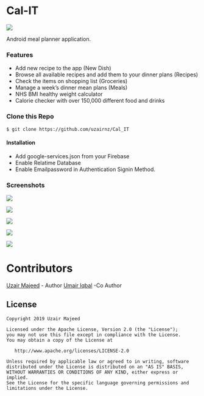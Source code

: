# Cal-IT

![](https://github.com/uzairnz/Cal_IT/blob/master/ss/logo.png)

Android meal planner application.

### Features
- Add new recipe to the app (New Dish) <br />
- Browse all available recipes and add them to your dinner plans (Recipes) <br />
- Check the items on shopping list (Groceries) <br />
- Manage a week’s dinner mean plans (Meals) <br />
- NHS BMI healthy weight calculator <br />
- Calorie checker with over 150,000 different food and drinks <br />


### Clone this Repo

`$ git clone https://github.com/uzairnz/Cal_IT`

#### Installation

- Add google-services.json from your Firebase
- Enable Relatime Database
- Enable Emailpassword in Authentication Signin Method.

### Screenshots

![](https://github.com/uzairnz/Cal_IT/blob/master/ss/Cal_IT1.jpg)

![](https://github.com/uzairnz/Cal_IT/blob/master/ss/Cal_IT2.jpg)

![](https://github.com/uzairnz/Cal_IT/blob/master/ss/Cal_IT3.jpg)

![](https://github.com/uzairnz/Cal_IT/blob/master/ss/Cal_IT4.jpg)

![](https://github.com/uzairnz/Cal_IT/blob/master/ss/Cal_IT5.jpg)

# Contributors
[Uzair Majeed](https://github.com/uzairnz) - Author
[Umair Iqbal](https://github.com/UmairIqbal69) -Co Author

License
-------

    Copyright 2019 Uzair Majeed

    Licensed under the Apache License, Version 2.0 (the "License");
    you may not use this file except in compliance with the License.
    You may obtain a copy of the License at

       http://www.apache.org/licenses/LICENSE-2.0

    Unless required by applicable law or agreed to in writing, software
    distributed under the License is distributed on an "AS IS" BASIS,
    WITHOUT WARRANTIES OR CONDITIONS OF ANY KIND, either express or implied.
    See the License for the specific language governing permissions and
    limitations under the License.
